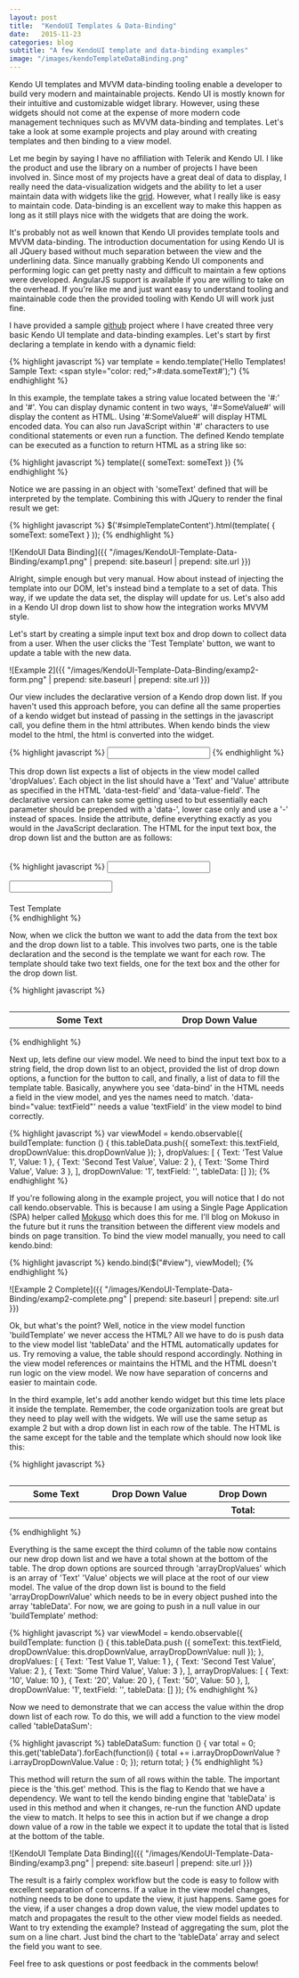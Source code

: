 ```yaml
---
layout: post
title:  "KendoUI Templates & Data-Binding"
date:   2015-11-23
categories: blog
subtitle: "A few KendoUI template and data-binding examples"
image: "/images/kendoTemplateDataBinding.png"
---
```



Kendo UI templates and MVVM data-binding tooling enable a developer to build very modern and maintainable projects. Kendo UI is mostly known for their intuitive and customizable widget library. However, using these widgets should not come at the expense of more modern code management techniques such as MVVM data-binding and templates. Let's take a look at some example projects and play around with creating templates and then binding to a view model.

Let me begin by saying I have no affiliation with Telerik and Kendo UI. I like the product and use the library on a number of projects I have been involved in. Since most of my projects have a great deal of data to display, I really need the data-visualization widgets and the ability to let a user maintain data with widgets like the [grid](http://demos.telerik.com/kendo-ui/grid/index). However, what I really like is easy to maintain code. Data-binding is an excellent way to make this happen as long as it still plays nice with the widgets that are doing the work.

It's probably not as well known that Kendo UI provides template tools and MVVM data-binding. The introduction documentation for using Kendo UI is all JQuery based without much separation between the view and the underlining data. Since manually grabbing Kendo UI components and performing logic can get pretty nasty and difficult to maintain a few options were developed. AngularJS support is available if you are willing to take on the overhead. If you're like me and just want easy to understand tooling and maintainable code then the provided tooling with Kendo UI will work just fine.

I have provided a sample [github](http://github.com/Huffaker/KendoTemplateExample) project where I have created three very basic Kendo UI template and data-binding examples. Let's start by first declaring a template in kendo with a dynamic field:

{% highlight javascript %}
var template = kendo.template('Hello Templates!</br>Sample Text: <span style=\"color: red;\">#:data.someText#</span>');")
{% endhighlight %}

In this example, the template takes a string value located between the '#:' and '#'. You can display dynamic content in two ways, '#=SomeValue#' will display the content as HTML. Using '#:SomeValue#' will display HTML encoded data. You can also run JavaScript within '#' characters to use conditional statements or even run a function. The defined Kendo template can be executed as a function to return HTML as a string like so:

{% highlight javascript %}
template({ someText: someText })
{% endhighlight %}

Notice we are passing in an object with 'someText' defined that will be interpreted by the template. Combining this with JQuery to render the final result we get:

{% highlight javascript %}
$('#simpleTemplateContent').html(template(
    { someText: someText }
  ));
{% endhighlight %}

![KendoUI Data Binding]({{ "/images/KendoUI-Template-Data-Binding/examp1.png" | prepend: site.baseurl | prepend: site.url }})

Alright, simple enough but very manual. How about instead of injecting the template into our DOM, let's instead bind a template to a set of data. This way, if we update the data set, the display will update for us. Let's also add in a Kendo UI drop down list to show how the integration works MVVM style.

Let's start by creating a simple input text box and drop down to collect data from a user. When the user clicks the 'Test Template' button, we want to update a table with the new data.

![Example 2]({{ "/images/KendoUI-Template-Data-Binding/examp2-form.png" | prepend: site.baseurl | prepend: site.url }})

Our view includes the declarative version of a Kendo drop down list. If you haven't used this approach before, you can define all the same properties of a kendo widget but instead of passing in the settings in the javascript call, you define them in the html attributes. When kendo binds the view model to the html, the html is converted into the widget.

{% highlight javascript %}
<input id="someDropDownValue"
  data-role="dropdownlist"
  data-text-field="Text"
  data-value-field="Value"
  data-bind="value: dropDownValue, 
    source: dropValues" />
{% endhighlight %}

This drop down list expects a list of objects in the view model called 'dropValues'. Each object in the list should have a 'Text' and 'Value' attribute as specified in the HTML 'data-test-field' and 'data-value-field'. The declarative version can take some getting used to but essentially each parameter should be prepended with a 'data-', lower case only and use a '-' instead of spaces. Inside the attribute, define everything exactly as you would in the JavaScript declaration. The HTML for the input text box, the drop down list and the button are as follows:

{% highlight javascript %}
<input class="k-textbox" 
  type="text" id="someText" 
  style="margin-top: 20px;" 
  data-bind="value: textField" />
<div>
  <input id="someDropDownValue"
    data-role="dropdownlist"
    data-text-field="Text"
    data-value-field="Value"
    data-bind="value: dropDownValue,
      source: dropValues" />
</div>
<div class="k-button" 
  data-bind="click: 
  buildTemplate" 
  style="margin-top: 20px;">
    Test Template
</div>
{% endhighlight %}

Now, when we click the button we want to add the data from the text box and the drop down list to a table. This involves two parts, one is the table declaration and the second is the template we want for each row. The template should take two text fields, one for the text box and the other for the drop down list.

{% highlight javascript %}
<table style="margin-top: 30px">
  <tr>
    <th style="width: 300px;">Some Text</th>
    <th style="width: 300px;">Drop Down Value</th>
  </tr>
  <tbody id="simpleTemplateContent" 
    style="margin-top: 20px;"
	data-bind="source: tableData"
	data-template="templateTest">
  </tbody>
</table>
<script id="templateTest" type="text/x-kendo-template">
  <tr>
    <td>#=someText#</td>
    <td>#=dropDownValue#</td>
  </tr>
</script>
{% endhighlight %}

Next up, lets define our view model. We need to bind the input text box to a string field, the drop down list to an object, provided the list of drop down options, a function for the button to call, and finally, a list of data to fill the template table. Basically, anywhere you see 'data-bind' in the HTML needs a field in the view model, and yes the names need to match. 'data-bind="value: textField"' needs a value 'textField' in the view model to bind correctly.

{% highlight javascript %}
var viewModel = kendo.observable({
  buildTemplate: function () {
    this.tableData.push({ 
      someText: this.textField, 
      dropDownValue: this.dropDownValue
    });
  },
  dropValues: [
    { Text: 'Test Value 1', Value: 1 },
    { Text: 'Second Test Value', Value: 2 },
    { Text: 'Some Third Value', Value: 3 },
  ],
  dropDownValue: '1',
  textField: '',
  tableData: []
});
{% endhighlight %}

If you're following along in the example project, you will notice that I do not call kendo.observable. This is because I am using a Single Page Application (SPA) helper called [Mokuso](http://github.com/micahparker/mokuso) which does this for me. I'll blog on Mokuso in the future but it runs the transition between the different view models and binds on page transition. To bind the view model manually, you need to call kendo.bind:

{% highlight javascript %}
kendo.bind($("#view"), viewModel);
{% endhighlight %}

![Example 2 Complete]({{ "/images/KendoUI-Template-Data-Binding/examp2-complete.png" | prepend: site.baseurl | prepend: site.url }})

Ok, but what's the point? Well, notice in the view model function 'buildTemplate' we never access the HTML? All we have to do is push data to the view model list 'tableData' and the HTML automatically updates for us. Try removing a value, the table should respond accordingly. Nothing in the view model references or maintains the HTML and the HTML doesn't run logic on the view model. We now have separation of concerns and easier to maintain code.

In the third example, let's add another kendo widget but this time lets place it inside the template. Remember, the code organization tools are great but they need to play well with the widgets. We will use the same setup as example 2 but with a drop down list in each row of the table. The HTML is the same except for the table and the template which should now look like this:

{% highlight javascript %}
<table style="margin-top: 30px">
  <tr>
    <th style="width: 300px;">Some Text</th>
    <th style="width: 300px;">Drop Down Value</th>
    <th style="width: 300px;">Drop Down</th>
  </tr>
  <tbody id="simpleTemplateContent" 
    style="margin-top: 20px;" 
    data-bind="source: tableData" 
    data-template="example3TemplateTest">
  </tbody>
    <tr>
      <th></th>
      <th></th>
      <th>
        <strong>
        Total: 
          <span data-bind="text: tableDataSum">
          </span>
        </strong>
      </th>
    </tr>
</table>
<script id="example3TemplateTest" type="text/x-kendo-template">
  <tr>
    <td>#=someText#</td>
    <td>#=dropDownValue#</td>
    <td>
      <input data-role="dropdownlist"
      	data-text-field="Text"
      	data-value-field="Value"
      	data-placeholder="Select..."
      	data-bind="value: arrayDropDownValue, 
		  source: arrayDropValues" />
    </td>
  </tr>
</script>
{% endhighlight %}

Everything is the same except the third column of the table now contains our new drop down list and we have a total shown at the bottom of the table. The drop down options are sourced through 'arrayDropValues' which is an array of 'Text' 'Value' objects we will place at the root of our view model. The value of the drop down list is bound to the field 'arrayDropDownValue' which needs to be in every object pushed into the array 'tableData'. For now, we are going to push in a null value in our 'buildTemplate' method:

{% highlight javascript %}
var viewModel = kendo.observable({
  buildTemplate: function () {
    this.tableData.push ({ 
      someText: this.textField, 
      dropDownValue: this.dropDownValue, 
      arrayDropDownValue: null 
    });
  },
  dropValues: [
    { Text: 'Test Value 1', Value: 1 },
    { Text: 'Second Test Value', Value: 2 },
    { Text: 'Some Third Value', Value: 3 },
  ],
  arrayDropValues: [
    { Text: '10', Value: 10 },
    { Text: '20', Value: 20 },
    { Text: '50', Value: 50 },
  ],
  dropDownValue: '1',
  textField: '',
  tableData: []
});
{% endhighlight %}

Now we need to demonstrate that we can access the value within the drop down list of each row. To do this, we will add a function to the view model called 'tableDataSum':

{% highlight javascript %}
tableDataSum: function () {
  var total = 0;
  this.get('tableData').forEach(function(i) {
    total += i.arrayDropDownValue ? i.arrayDropDownValue.Value : 0;
  });
  return total;
}
{% endhighlight %}

This method will return the sum of all rows within the table. The important piece is the 'this.get' method. This is the flag to Kendo that we have a dependency. We want to tell the kendo binding engine that 'tableData' is used in this method and when it changes, re-run the function AND update the view to match. It helps to see this in action but if we change a drop down value of a row in the table we expect it to update the total that is listed at the bottom of the table.

![KendoUI Template Data Binding]({{ "/images/KendoUI-Template-Data-Binding/examp3.png" | prepend: site.baseurl | prepend: site.url }})

The result is a fairly complex workflow but the code is easy to follow with excellent separation of concerns. If a value in the view model changes, nothing needs to be done to update the view, it just happens. Same goes for the view, if a user changes a drop down value, the view model updates to match and propagates the result to the other view model fields as needed. Want to try extending the example? Instead of aggregating the sum, plot the sum on a line chart. Just bind the chart to the 'tableData' array and select the field you want to see.

Feel free to ask questions or post feedback in the comments below!
